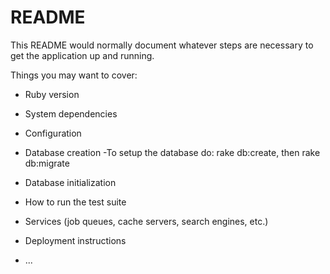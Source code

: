 # README

This README would normally document whatever steps are necessary to get the
application up and running.

Things you may want to cover:

* Ruby version

* System dependencies

* Configuration

* Database creation
  -To setup the database do: rake db:create, then rake db:migrate

* Database initialization

* How to run the test suite

* Services (job queues, cache servers, search engines, etc.)

* Deployment instructions

* ...
